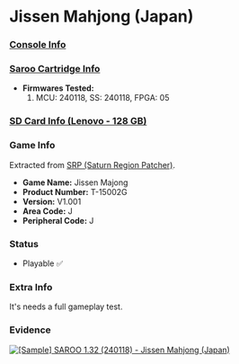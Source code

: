# Jissen Mahjong (Japan)

### [Console Info](../../../../Info/Consoles/VA13/README.md)

### [Saroo Cartridge Info](../../../../Info/Cartridges/RetroGameParadiseStore/1.32F/README.md)

- <b>Firmwares Tested:</b>
  1. MCU: 240118, SS: 240118, FPGA: 05

### [SD Card Info (Lenovo - 128 GB)](../../../../Info/SdCards/Lenovo/128GB/fat32/README.md)

### Game Info

Extracted from [SRP (Saturn Region Patcher)](https://segaxtreme.net/resources/saturn-region-patcher.81/download).

- <b>Game Name:</b> Jissen Majong
- <b>Product Number:</b> T-15002G
- <b>Version:</b> V1.001
- <b>Area Code:</b> J
- <b>Peripheral Code:</b> J

### Status

- Playable :white_check_mark:

### Extra Info

It's needs a full gameplay test.

### Evidence

[![[Sample] SAROO 1.32 (240118) - Jissen Mahjong (Japan)](https://img.youtube.com/vi/t8StApE9Wik/0.jpg)](https://www.youtube.com/watch?v=t8StApE9Wik)
